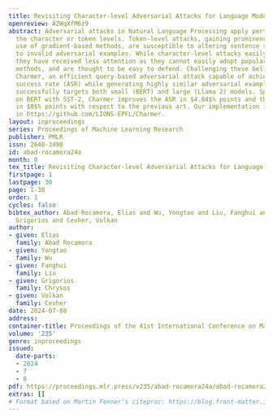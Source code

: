 ```yaml
---
title: Revisiting Character-level Adversarial Attacks for Language Models
openreview: AZWqXfM6z9
abstract: Adversarial attacks in Natural Language Processing apply perturbations in
  the character or token levels. Token-level attacks, gaining prominence for their
  use of gradient-based methods, are susceptible to altering sentence semantics, leading
  to invalid adversarial examples. While character-level attacks easily maintain semantics,
  they have received less attention as they cannot easily adopt popular gradient-based
  methods, and are thought to be easy to defend. Challenging these beliefs, we introduce
  Charmer, an efficient query-based adversarial attack capable of achieving high attack
  success rate (ASR) while generating highly similar adversarial examples. Our method
  successfully targets both small (BERT) and large (Llama 2) models. Specifically,
  on BERT with SST-2, Charmer improves the ASR in $4.84$% points and the USE similarity
  in $8$% points with respect to the previous art. Our implementation is available
  in https://github.com/LIONS-EPFL/Charmer.
layout: inproceedings
series: Proceedings of Machine Learning Research
publisher: PMLR
issn: 2640-3498
id: abad-rocamora24a
month: 0
tex_title: Revisiting Character-level Adversarial Attacks for Language Models
firstpage: 1
lastpage: 30
page: 1-30
order: 1
cycles: false
bibtex_author: Abad Rocamora, Elias and Wu, Yongtao and Liu, Fanghui and Chrysos,
  Grigorios and Cevher, Volkan
author:
- given: Elias
  family: Abad Rocamora
- given: Yongtao
  family: Wu
- given: Fanghui
  family: Liu
- given: Grigorios
  family: Chrysos
- given: Volkan
  family: Cevher
date: 2024-07-08
address:
container-title: Proceedings of the 41st International Conference on Machine Learning
volume: '235'
genre: inproceedings
issued:
  date-parts:
  - 2024
  - 7
  - 8
pdf: https://proceedings.mlr.press/v235/abad-rocamora24a/abad-rocamora24a.pdf
extras: []
# Format based on Martin Fenner's citeproc: https://blog.front-matter.io/posts/citeproc-yaml-for-bibliographies/
---
```

